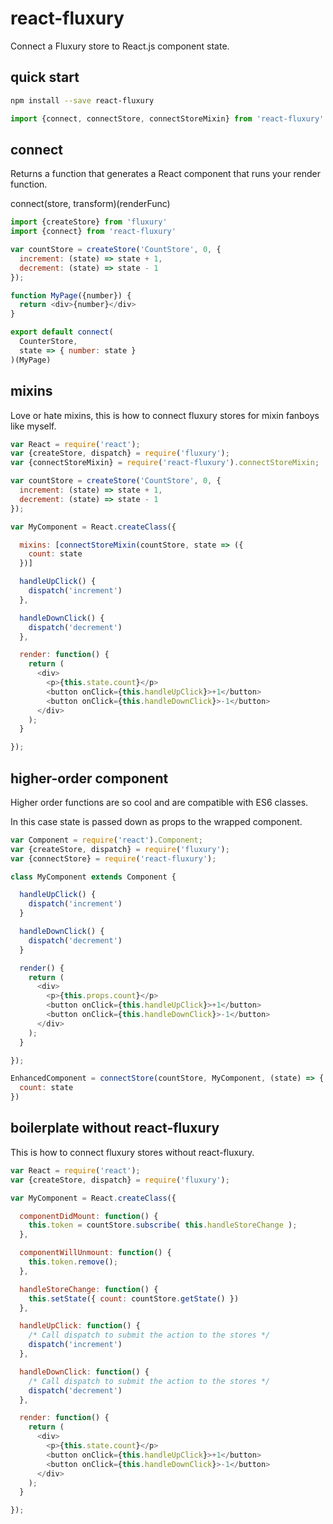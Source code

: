 # react-fluxury

Connect a Fluxury store to React.js component state.

## quick start

```sh
npm install --save react-fluxury
```

```js
import {connect, connectStore, connectStoreMixin} from 'react-fluxury'
```
## connect

Returns a function that generates a React component that runs your render function.

connect(store, transform)(renderFunc)

```js
import {createStore} from 'fluxury'
import {connect} from 'react-fluxury'

var countStore = createStore('CountStore', 0, {
  increment: (state) => state + 1,
  decrement: (state) => state - 1
});

function MyPage({number}) {
  return <div>{number}</div>
}

export default connect(
  CounterStore,
  state => { number: state }
)(MyPage)
```

## mixins

Love or hate mixins, this is how to connect fluxury stores for mixin fanboys like myself.

```js
var React = require('react');
var {createStore, dispatch} = require('fluxury');
var {connectStoreMixin} = require('react-fluxury').connectStoreMixin;

var countStore = createStore('CountStore', 0, {
  increment: (state) => state + 1,
  decrement: (state) => state - 1
});

var MyComponent = React.createClass({

  mixins: [connectStoreMixin(countStore, state => ({
    count: state
  })]

  handleUpClick() {
    dispatch('increment')
  },

  handleDownClick() {
    dispatch('decrement')
  },

  render: function() {
    return (
      <div>
        <p>{this.state.count}</p>
        <button onClick={this.handleUpClick}>+1</button>
        <button onClick={this.handleDownClick}>-1</button>
      </div>
    );
  }

});
```

## higher-order component

Higher order functions are so cool and are compatible with ES6 classes.

In this case state is passed down as props to the wrapped component.

```js
var Component = require('react').Component;
var {createStore, dispatch} = require('fluxury');
var {connectStore} = require('react-fluxury');

class MyComponent extends Component {

  handleUpClick() {
    dispatch('increment')
  }

  handleDownClick() {
    dispatch('decrement')
  }

  render() {
    return (
      <div>
        <p>{this.props.count}</p>
        <button onClick={this.handleUpClick}>+1</button>
        <button onClick={this.handleDownClick}>-1</button>
      </div>
    );
  }

});

EnhancedComponent = connectStore(countStore, MyComponent, (state) => {
  count: state
})
```

## boilerplate without react-fluxury

This is how to connect fluxury stores without react-fluxury.

```js
var React = require('react');
var {createStore, dispatch} = require('fluxury');

var MyComponent = React.createClass({

  componentDidMount: function() {
    this.token = countStore.subscribe( this.handleStoreChange );
  },

  componentWillUnmount: function() {
    this.token.remove();
  },

  handleStoreChange: function() {
    this.setState({ count: countStore.getState() })
  },

  handleUpClick: function() {
    /* Call dispatch to submit the action to the stores */
    dispatch('increment')
  },

  handleDownClick: function() {
    /* Call dispatch to submit the action to the stores */
    dispatch('decrement')
  },

  render: function() {
    return (
      <div>
        <p>{this.state.count}</p>
        <button onClick={this.handleUpClick}>+1</button>
        <button onClick={this.handleDownClick}>-1</button>
      </div>
    );
  }

});
```
